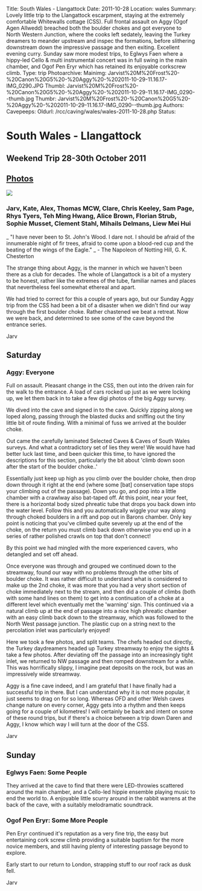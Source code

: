 Title: South Wales - Llangattock
Date: 2011-10-28
Location: wales
Summary: Lovely little trip to the Llangattock escarpment, staying at the extremely comfortable Whitewalls cottage (CSS). Full frontal assault on Aggy (Ogof Agen Allwedd) breached both the boulder chokes and got everyone to North Western Junction, where the cooks left sedately, leaving the Turkey dreamers to meander upstream and inspec the formations, before slithering downstream down the impressive passage and then exiting. Excellent evening curry. Sunday saw more modest trips, to Eglwys Faen where a hippy-led Cello & multi instrumental concert was in full swing in the main chamber, and Ogof Pen Eryr which has retained its enjoyable corkscrew climb. 
Type: trip
Photoarchive:
Mainimg: Jarvist%20M%20Frost%20-%20Canon%20G5%20-%20Aggy%20-%202011-10-29-11.16.17-IMG_0290.JPG
Thumbl: Jarvist%20M%20Frost%20-%20Canon%20G5%20-%20Aggy%20-%202011-10-29-11.16.17-IMG_0290--thumb.jpg
Thumbr: Jarvist%20M%20Frost%20-%20Canon%20G5%20-%20Aggy%20-%202011-10-29-11.16.17-IMG_0290--thumb.jpg
Authors: 
Cavepeeps:
Oldurl: /rcc/caving/wales/wales-2011-10-28.php
Status:

#  South Wales - Llangattock 

##  Weekend Trip 28-30th October 2011 

##  [ Photos ](/caving/photo_archive/trips/2011-10-28%20-%20wales/)

[ ![](http://www.union.ic.ac.uk/rcc/caving/photo_archive/trips/2011-10-28%20-%20wales/Jarvist%20M%20Frost%20-%20Canon%20G5%20-%20Aggy%20-%202011-10-29-11.16.17-IMG_0290.JPG) ](/caving/photo_archive/trips/2011-10-28%20-%20wales/)

###  Jarv, Kate, Alex, Thomas MCW, Clare, Chris Keeley, Sam Page, Rhys Tyers, Teh Ming Hwang, Alice Brown, Florian Strub, Sophie Musset, Clement Stahl, Mihails Delmans, Liew Mei Hui 

_ ‎"I have never been to St. John's Wood. I dare not. I should be afraid of the innumerable night of fir trees, afraid to come upon a blood-red cup and the beating of the wings of the Eagle." _ \- The Napoleon of Notting Hill, G. K. Chesterton 

The strange thing about Aggy, is the manner in which we haven't been there as a club for decades. The whole of Llangattock is a bit of a mystery to be honest, rather like the extremes of the tube, familiar names and places that nevertheless feel somewhat ethereal and apart. 

We had tried to correct for this a couple of years ago, but our Sunday Aggy trip from the CSS had been a bit of a disaster when we didn't find our way through the first boulder choke. Rather chastened we beat a retreat. Now we were back, and determined to see some of the cave beyond the entrance series. 

Jarv 

##  Saturday 

###  Aggy: Everyone 

Full on assault. Pleasant change in the CSS, then out into the driven rain for the walk to the entrance. A load of cars rocked up just as we were locking up, we let them back in to take a few digi photos of the big Aggy survey. 

We dived into the cave and signed in to the cave. Quickly zipping along we loped along, passing through the blasted ducks and sniffing out the tiny little bit of route finding. With a minimal of fuss we arrived at the boulder choke. 

Out came the carefully laminated Selected Caves &amp; Caves of South Wales surveys. And what a contradictory set of lies they were! We would have had better luck last time, and been quicker this time, to have ignored the descriptions for this section, particularly the bit about 'climb down soon after the start of the boulder choke..' 

Essentially just keep up high as you climb over the boulder choke, then drop down through it right at the end (where some [bat] conservation tape stops your climbing out of the passage). Down you go, and pop into a little chamber with a crawlway also bat-taped off. At this point, near your feet, there is a horizontal body sized phreatic tube that drops you back down into the water level. Follow this and you automatically wiggle your way along through choked boulders in a rift and pop out in Barons chamber. Only key point is noticing that you've climbed quite severely up at the end of the choke, on the return you must climb back down otherwise you end up in a series of rather polished crawls on top that don't connect! 

By this point we had mingled with the more experienced cavers, who detangled and set off ahead. 

Once everyone was through and grouped we continued down to the streamway, found our way with no problems through the other bits of boulder choke. It was rather difficult to understand what is considered to make up the 2nd choke, it was more that you had a very short section of choke immediately next to the stream, and then did a couple of climbs (both with some hand lines on them) to get into a continuation of a choke at a different level which eventually met the 'warning' sign. This continued via a natural climb up at the end of passage into a nice high phreatic chamber with an easy climb back down to the streamway, which was followed to the North West passage junction. The plastic cup on a string next to the percolation inlet was particularly enjoyed! 

Here we took a few photos, and split teams. The chefs headed out directly, the Turkey daydreamers headed up Turkey streamway to enjoy the sights &amp; take a few photos. After deviating off the passage into an increasingly tight inlet, we returned to NW passage and then romped downstream for a while. This was horrifically slippy, I imagine peat deposits on the rock, but was an impressively wide streamway. 

Aggy is a fine cave indeed, and I am grateful that I have finally had a successful trip in there. But I can understand why it is not more popular, it just seems to drag on for so long. Whereas OFD and other Welsh caves change nature on every corner, Aggy gets into a rhythm and then keeps going for a couple of kilometres! I will certainly be back and intent on some of these round trips, but if there's a choice between a trip down Daren and Aggy, I know which way I will turn at the door of the CSS. 

Jarv 

##  Sunday 

###  Eglwys Faen: Some People 

They arrived at the cave to find that there were LED-throwies scattered around the main chamber, and a Cello-led hippie ensemble playing music to end the world to. A enjoyable little scurry around in the rabbit warrens at the back of the cave, with a suitably melodramatic soundtrack. 

###  Ogof Pen Eryr: Some More People 

Pen Eryr continued it's reputation as a very fine trip, the easy but entertaining cork screw climb providing a suitable baptism for the more novice members, and still having plenty of interesting passage beyond to explore. 

Early start to our return to London, strapping stuff to our roof rack as dusk fell. 

Jarv 
